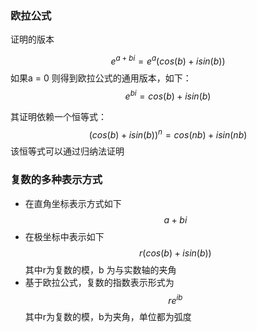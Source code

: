 ### 欧拉公式
证明的版本

$$e^{a+bi}= e^a(cos(b) + isin(b))$$ 如果a = 0 则得到欧拉公式的通用版本，如下：
$$e^{bi} =cos(b)+isin(b)$$

其证明依赖一个恒等式：
$$(cos(b) + isin(b))^n = cos(nb) + isin(nb)$$该恒等式可以通过归纳法证明


### 复数的多种表示方式
+ 在直角坐标表示方式如下$$a + bi$$
+ 在极坐标中表示如下$$r(cos(b) + isin(b))$$其中r为复数的模，b 为与实数轴的夹角
+ 基于欧拉公式，复数的指数表示形式为$$re^{ib}$$其中r为复数的模，b为夹角，单位都为弧度
